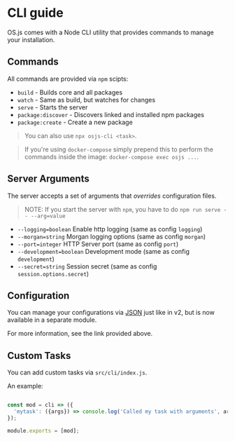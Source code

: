 # CLI guide

OS.js comes with a Node CLI utility that provides commands to manage your installation.

## Commands

All commands are provided via `npm` scipts:

* `build` - Builds core and all packages
* `watch` - Same as build, but watches for changes
* `serve` - Starts the server
* `package:discover` - Discovers linked and installed npm packages
* `package:create` - Create a new package

> You can also use `npx osjs-cli <task>`.

> If you're using `docker-compose` simply prepend this to perform the commands inside the image: `docker-compose exec osjs ...`.

## Server Arguments

The server accepts a set of arguments that *overrides* configuration files.

> NOTE: If you start the server with `npm`, you have to do `npm run serve -- --arg=value`

* `--logging=boolean` Enable http logging (same as config `logging`)
* `--morgan=string` Morgan logging options (same as config `morgan`)
* `--port=integer` HTTP Server port (same as config `port`)
* `--development=boolean` Development mode (same as config `development`)
* `--secret=string` Session secret (same as config `session.options.secret`)

## Configuration

You can manage your configurations via [JSON](https://github.com/os-js/osjs-json-config-cli) just like in v2, but is now available in a separate module.

For more information, see the link provided above.

## Custom Tasks

You can add custom tasks via `src/cli/index.js`.

An example:

```javascript

const mod = cli => ({
  'mytask': ({args}) => console.log('Called my task with arguments', args)
});

module.exports = [mod];
```
